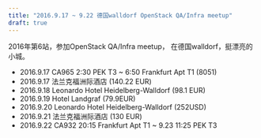 ```yaml
---
title: "2016.9.17 ~ 9.22 德国walldorf OpenStack QA/Infra meetup"
draft: true
---
```


2016年第6站，参加OpenStack QA/Infra meetup， 在德国walldorf，挺漂亮的小城。

- 2016.9.17 CA965 2:30 PEK T3 ~ 6:50 Frankfurt Apt T1 (8051)
- 2016.9.17 法兰克福洲际酒店 (140.22 EUR)
- 2016.9.18 Leonardo Hotel Heidelberg-Walldorf (98.1 EUR)
- 2016.9.19 Hotel Landgraf (79.9EUR)
- 2016.9.20 Leonardo Hotel Heidelberg-Walldorf (252USD)
- 2016.9.21 法兰克福洲际酒店 (130 EUR)
- 2016.9.22 CA932 20:15 Frankfurt Apt T1 ~ 9.23 11:25 PEK T3
